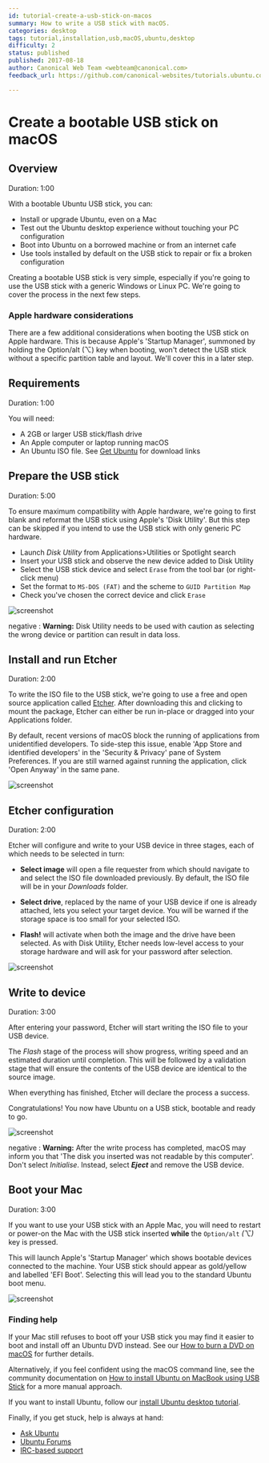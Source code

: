 ```yaml
---
id: tutorial-create-a-usb-stick-on-macos
summary: How to write a USB stick with macOS.
categories: desktop
tags: tutorial,installation,usb,macOS,ubuntu,desktop
difficulty: 2
status: published
published: 2017-08-18
author: Canonical Web Team <webteam@canonical.com>
feedback_url: https://github.com/canonical-websites/tutorials.ubuntu.com/issues

---
```


# Create a bootable USB stick on macOS

## Overview
Duration: 1:00

With a bootable Ubuntu USB stick, you can:

- Install or upgrade Ubuntu, even on a Mac
- Test out the Ubuntu desktop experience without touching your PC configuration
- Boot into Ubuntu on a borrowed machine or from an internet cafe
- Use tools installed by default on the USB stick to repair or fix a broken configuration

Creating a bootable USB stick is very simple, especially if you're going to use the USB stick with a generic Windows or Linux PC. We're going to cover the process in the next few steps.

### Apple hardware considerations

There are a few additional considerations when booting the USB stick on Apple hardware. This is because Apple's 'Startup Manager', summoned by holding the Option/alt (⌥) key when booting, won't detect the USB stick without a specific partition table and layout. We'll cover this in a later step.

## Requirements
Duration: 1:00

You will need:

- A 2GB or larger USB stick/flash drive
- An Apple computer or laptop running macOS
- An Ubuntu ISO file. See [Get Ubuntu][getubuntu] for download links

## Prepare the USB stick
Duration: 5:00

To ensure maximum compatibility with Apple hardware, we're going to first blank and reformat the USB stick using Apple's 'Disk Utility'. But this step can be skipped if you intend to use the USB stick with only generic PC hardware.

- Launch *Disk Utility* from Applications>Utilities or Spotlight search
- Insert your USB stick and observe the new device added to Disk Utility
- Select the USB stick device and select `Erase` from the tool bar (or right-click menu)
- Set the format to `MS-DOS (FAT)` and the scheme to `GUID Partition Map`
- Check you've chosen the correct device and click `Erase`

![screenshot](https://assets.ubuntu.com/v1/e0915a12-36187570-fdfeafae-10fa-11e8-8b51-c9377a9b60de.png)

negative
: **Warning:** Disk Utility needs to be used with caution as selecting the wrong device or partition can result in data loss.

## Install and run Etcher
Duration: 2:00

To write the ISO file to the USB stick, we're going to use a free and open source application called [Etcher][etcher]. After downloading this and clicking to mount the package, Etcher can either be run in-place or dragged into your Applications folder.

By default, recent versions of macOS block the running of applications from unidentified developers. To side-step this issue, enable 'App Store and identified developers' in the 'Security & Privacy' pane of System Preferences. If you are still warned against running the application, click 'Open Anyway' in the same pane.

![screenshot](https://assets.ubuntu.com/v1/d8a3ee9d-macos-usb-etcher-run.png)

## Etcher configuration
Duration: 2:00

Etcher will configure and write to your USB device in three stages, each of which needs to be selected in turn:

- **Select image** will open a file requester from which should navigate to and select the ISO file downloaded previously. By default, the ISO file will be in your *Downloads* folder.  

- **Select drive**, replaced by the name of your USB device if one is already attached, lets you select your target device. You will be warned if the storage space is too small for your selected ISO.

- **Flash!** will activate when both the image and the drive have been selected. As with Disk Utility, Etcher needs low-level access to your storage hardware and will ask for your password after selection.

![screenshot](https://assets.ubuntu.com/v1/48b60ed0-macos-usb-etcher-config.png)

## Write to device
Duration: 3:00

After entering your password, Etcher will start writing the ISO file to your USB device.

The *Flash* stage of the process will show progress, writing speed and an estimated duration until completion. This will be followed by a validation stage that will ensure the contents of the USB device are identical to the source image.

When everything has finished, Etcher will declare the process a success.

Congratulations! You now have Ubuntu on a USB stick, bootable and ready to go.

![screenshot](https://assets.ubuntu.com/v1/9e8704ce-macos-usb-etcher-success.png)

negative
: **Warning:** After the write process has completed, macOS may inform you that 'The disk you inserted was not readable by this computer'. Don't select *Initialise*. Instead, select ***Eject*** and remove the USB device.

## Boot your Mac
Duration: 3:00

If you want to use your USB stick with an Apple Mac, you will need to restart or power-on the Mac with the USB stick inserted **while** the `Option/alt` *(⌥)* key is pressed.

This will launch Apple's 'Startup Manager' which shows bootable devices connected to the machine. Your USB stick should appear as gold/yellow and labelled 'EFI Boot'. Selecting this will lead you to the standard Ubuntu boot menu.

![screenshot](https://assets.ubuntu.com/v1/ee39c875-macos-usb-efi-boot.png)

### Finding help

If your Mac still refuses to boot off your USB stick you may find it easier to boot and install off an Ubuntu DVD instead. See our [How to burn a DVD on macOS][macdvd] for further details.

Alternatively, if you feel confident using the macOS command line, see the community documentation on [How to install Ubuntu on MacBook using USB Stick][macusb] for a more manual approach.

If you want to install Ubuntu, follow our [install Ubuntu desktop tutorial][installubuntu].

Finally, if you get stuck, help is always at hand:

* [Ask Ubuntu][askubuntu]
* [Ubuntu Forums][ubuntuforums]
* [IRC-based support][ircsupport]

<!-- LINKS -->
[getubuntu]: https://www.ubuntu.com/download
[macusb]: https://help.ubuntu.com/community/How%20to%20install%20Ubuntu%20on%20MacBook%20using%20USB%20Stick
[installubuntu]: https://tutorials.ubuntu.com/tutorial/tutorial-install-ubuntu-desktop#0
[macdvd]: https://tutorials.ubuntu.com/tutorial/tutorial-burn-a-dvd-on-macos#0
[askubuntu]: https://askubuntu.com/
[ubuntuforums]: https://ubuntuforums.org/
[ircsupport]: https://wiki.ubuntu.com/IRC/ChannelList
[etcher]: https://etcher.io/
